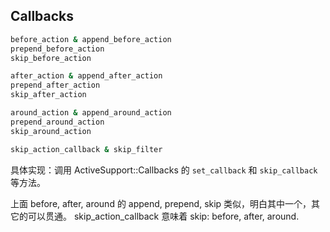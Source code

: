## Callbacks

```ruby
before_action & append_before_action
prepend_before_action
skip_before_action

after_action & append_after_action
prepend_after_action
skip_after_action

around_action & append_around_action
prepend_around_action
skip_around_action

skip_action_callback & skip_filter
```

具体实现：调用 ActiveSupport::Callbacks 的 `set_callback` 和 `skip_callback` 等方法。

上面 before, after, around 的 append, prepend, skip 类似，明白其中一个，其它的可以贯通。
skip_action_callback 意味着 skip: before, after, around.
